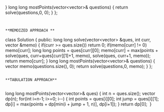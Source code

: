 }
long long mostPoints(vector<vector<int>>& questions) {
return solve(questions,0, 0);
}
};
```
​
​
**MEMOIZED APPROACH **
```
class Solution {
public:
long long solve(vector<vector<int>> &ques, int curr, vector<int> &memo)
{
if(curr >= ques.size())
return 0;
if(memo[curr] != 0)
memo[curr];
long long points = ques[curr][0];
memo[curr] = max(points + solve(ques, curr+ques[curr][1]+1, memo), solve(ques, curr+1, memo));
return memo[curr];
}
long long mostPoints(vector<vector<int>>& questions) {
vector<int> memo(questions.size(), 0);
return solve(questions,0, memo);
}
};
```
​
**TABULATION APPROACH**
​
```
long long mostPoints(vector<vector<int>>& ques) {
int n = ques.size();
vector<long long> dp(n);
for(int i=n-1; i>=0; i--)
{
int points = ques[i][0];
int jump = ques[i][1];
dp[i] = max(points + dp[min(i + jump + 1, n)], dp[i+1]);
}
return dp[0];
​
}
```